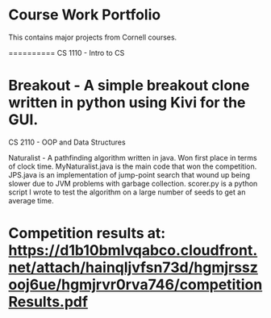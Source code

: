 Course Work Portfolio
==========
This contains major projects from Cornell courses.

==========
CS 1110 - Intro to CS

Breakout - A simple breakout clone written in python using Kivi for the GUI.
==========
CS 2110 - OOP and Data Structures

Naturalist - A pathfinding algorithm written in java. Won first place in terms of clock time. 
MyNaturalist.java is the main code that won the competition.
JPS.java is an implementation of jump-point search that wound up being slower due to JVM problems with garbage collection.
scorer.py is a python script I wrote to test the algorithm on a large number of seeds to get an average time.

Competition results at: https://d1b10bmlvqabco.cloudfront.net/attach/hainqljvfsn73d/hgmjrsszooj6ue/hgmjrvr0rva746/competitionResults.pdf
==========